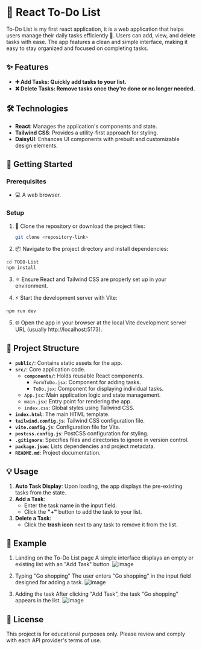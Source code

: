 
# 📝 React To-Do List

To-Do List is my first react application, it is a web application that helps users manage their daily tasks efficiently 📝. Users can add, view, and delete tasks with ease. The app features a clean and simple interface, making it easy to stay organized and focused on completing tasks.

## ✨ Features

- **➕ Add Tasks: Quickly add tasks to your list.**
- **❌ Delete Tasks: Remove tasks once they're done or no longer needed.**

## 🛠️ Technologies



- **React**: Manages the application's components and state.
- **Tailwind CSS**: Provides a utility-first approach for styling.
- **DaisyUI**: Enhances UI components with prebuilt and customizable design elements.

## 🚀 Getting Started

### Prerequisites

- 💻 A web browser.

### Setup  

1. 📂 Clone the repository or download the project files:  
   ```bash  
   git clone <repository-link>
   ```
2. 📦 Navigate to the project directory and install dependencies:

```bash
cd TODO-List  
npm install
```
3. ⚛️ Ensure React and Tailwind CSS are properly set up in your environment.
   
4. ⚡ Start the development server with Vite:
```bash
npm run dev
```  
5. 🌐 Open the app in your browser at the local Vite development server URL (usually http://localhost:5173).


## 📁 Project Structure  

- **`public/`**: Contains static assets for the app.  
- **`src/`**: Core application code.  
  - **`components/`**: Holds reusable React components.  
    - `FormToDo.jsx`: Component for adding tasks.  
    - `ToDo.jsx`: Component for displaying individual tasks.  
  - `App.jsx`: Main application logic and state management.  
  - `main.jsx`: Entry point for rendering the app.  
  - `index.css`: Global styles using Tailwind CSS.  
- **`index.html`**: The main HTML template.  
- **`tailwind.config.js`**: Tailwind CSS configuration file.  
- **`vite.config.js`**: Configuration file for Vite.  
- **`postcss.config.js`**: PostCSS configuration for styling.  
- **`.gitignore`**: Specifies files and directories to ignore in version control.  
- **`package.json`**: Lists dependencies and project metadata.  
- **`README.md`**: Project documentation.  

## 💡 Usage  

1. **Auto Task Display**: Upon loading, the app displays the pre-existing tasks from the state.  
2. **Add a Task**:  
   - Enter the task name in the input field.  
   - Click the **"+"** button to add the task to your list.  
3. **Delete a Task**:  
   - Click the **trash icon** next to any task to remove it from the list.  

## 🌈 Example
1. Landing on the To-Do List page
A simple interface displays an empty or existing list with an "Add Task" button.
![image](https://github.com/user-attachments/assets/c308d5a0-a55c-4ae7-9466-9fb8d1a41297)

2. Typing "Go shopping"
The user enters "Go shopping" in the input field designed for adding a task.
![image](https://github.com/user-attachments/assets/8ca29485-e9d6-49b2-b571-db5dcafdadc6)

3. Adding the task
After clicking "Add Task", the task "Go shopping" appears in the list.
![image](https://github.com/user-attachments/assets/2245b178-d52e-4943-a97b-50e29275d088)



## 📜 License

This project is for educational purposes only. Please review and comply with each API provider's terms of use.
